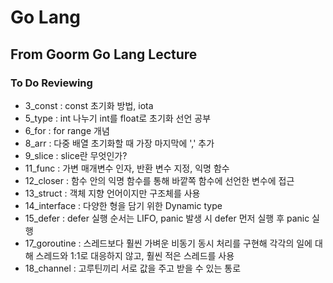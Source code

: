 # Go Lang

## From Goorm Go Lang Lecture

### To Do Reviewing
* 3_const		: const 초기화 방법, iota
* 5_type		: int 나누기 int를 float로 초기화 선언 공부
* 6_for			: for range 개념
* 8_arr			: 다중 배열 초기화할 때 가장 마지막에 ',' 추가
* 9_slice		: slice란 무엇인가?
* 11_func		: 가변 매개변수 인자, 반환 변수 지정, 익명 함수
* 12_closer		: 함수 안의 익명 함수를 통해 바깥쪽 함수에 선언한 변수에 접근
* 13_struct		: 객체 지향 언어이지만 구조체를 사용
* 14_interface	: 다양한 형을 담기 위한 Dynamic type
* 15_defer		: defer 실행 순서는 LIFO, panic 발생 시 defer 먼저 실행 후 panic 실행
* 17_goroutine	: 스레드보다 훨씬 가벼운 비동기 동시 처리를 구현해 각각의 일에 대해 스레드와 1:1로 대응하지 않고, 훨씬 적은 스레드를 사용
* 18_channel	: 고루틴끼리 서로 값을 주고 받을 수 있는 통로